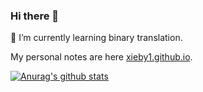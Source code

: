 ### Hi there 👋

🌱 I’m currently learning binary translation.

My personal notes are here [xieby1.github.io](https://xieby1.github.io/).

[![Anurag's github stats](https://github-readme-stats.vercel.app/api?username=xieby1)](https://github.com/anuraghazra/github-readme-stats)

<!--
**xieby1/xieby1** is a ✨ _special_ ✨ repository because its `README.md` (this file) appears on your GitHub profile.

Here are some ideas to get you started:

- 🔭 I’m currently working on ...
- 🌱 I’m currently learning ...
- 👯 I’m looking to collaborate on ...
- 🤔 I’m looking for help with ...
- 💬 Ask me about ...
- 📫 How to reach me: ...
- 😄 Pronouns: ...
- ⚡ Fun fact: ...
-->
